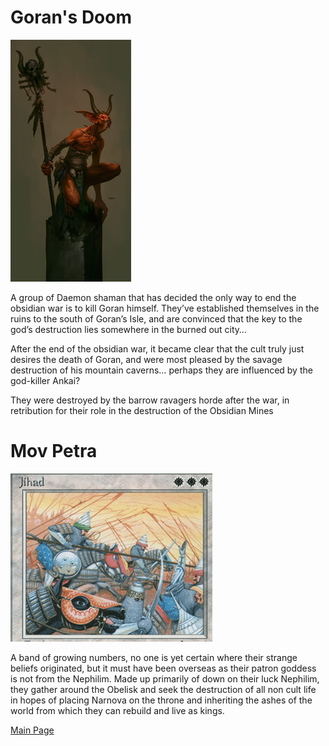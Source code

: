 # Goran's Doom
![BR](GoransdoomExample.png)

A group of Daemon shaman that has decided the only way to end the obsidian war is to kill Goran himself. 
They’ve established themselves in the ruins to the south of Goran’s Isle, 
and are convinced that the key to the god’s destruction lies somewhere in the burned out city…

After the end of the obsidian war, it became clear that the cult truly just desires the death of Goran, and were most pleased by the savage destruction of his mountain caverns… perhaps they are influenced by the god-killer Ankai?

They were destroyed by the barrow ravagers horde after the war, in retribution for their role in the destruction of the Obsidian Mines

# Mov Petra
![MP](movpetraExample.png)

A band of growing numbers, no one is yet certain where their strange beliefs originated, but it must have been overseas as their patron goddess is not from the Nephilim. Made up primarily of down on their luck Nephilim, they gather around the Obelisk and seek the destruction of all non cult life in hopes of placing Narnova on the throne and inheriting the ashes of the world from which they can rebuild and live as kings.

[Main Page](README.md)
